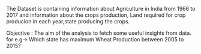 The Dataset is containing information about Agriculture in India from 1966 to 2017 and information about the crops production, Land required for crop producion in each year,state producing the 
crops.

Objective :
The aim of the analysis to fetch some useful insights from data.
for e.g-> Which state has maximum Wheat Production between 2005 to 2015?
